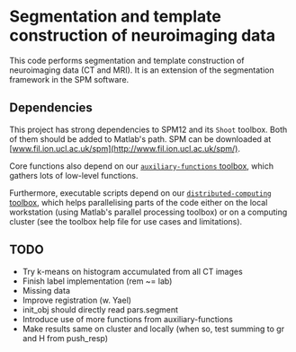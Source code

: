 # Segmentation and template construction of neuroimaging data

This code performs segmentation and template construction of neuroimaging data (CT and MRI). It is an extension of the segmentation framework in the SPM software.

## Dependencies

This project has strong dependencies to SPM12 and its `Shoot` toolbox. Both of them should be added to Matlab's path. SPM can be downloaded at [www.fil.ion.ucl.ac.uk/spm](http://www.fil.ion.ucl.ac.uk/spm/).

Core functions also depend on our [`auxiliary-functions` toolbox](https://github.com/WTCN-computational-anatomy-group/auxiliary-functions), which gathers lots of low-level functions.

Furthermore, executable scripts depend on our [`distributed-computing` toolbox](https://github.com/WTCN-computational-anatomy-group/distributed-computing), which helps parallelising parts of the code either on the local workstation (using Matlab's parallel processing toolbox) or on a computing cluster (see the toolbox help file for use cases and limitations).

## TODO

* Try k-means on histogram accumulated from all CT images
* Finish label implementation (rem ~= lab)
* Missing data
* Improve registration (w. Yael)
* init_obj should directly read pars.segment
* Introduce use of more functions from auxiliary-functions 
* Make results same on cluster and locally (when so, test summing to gr and H from push_resp)
